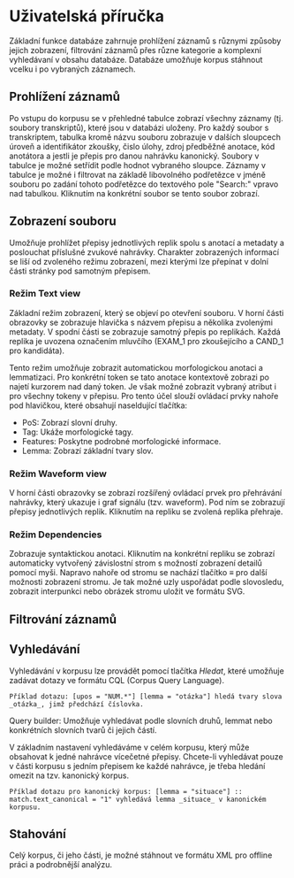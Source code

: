# Uživatelská příručka

Základní funkce databáze zahrnuje prohlížení záznamů s různymi způsoby jejich zobrazení, filtrování záznamů přes různe kategorie a komplexní vyhledávaní v obsahu databáze.
Databáze umožňuje korpus stáhnout vcelku i po vybraných záznamech.

## Prohlížení záznamů
Po vstupu do korpusu se v přehledné tabulce zobrazí všechny záznamy (tj. soubory transkriptů), které jsou v databázi uloženy.
Pro každý soubor s transkriptem, tabulka kromě názvu souboru zobrazuje v dalších sloupcech úroveň a identifikátor zkoušky, čislo úlohy, zdroj předběžné anotace, kód anotátora a jestli je přepis pro danou nahrávku kanonický.
Soubory v tabulce je možné setřídit podle hodnot vybraného sloupce.
Záznamy v tabulce je možné i filtrovat na základě libovolného podřetězce v jméně souboru po zadání tohoto podřetězce do textového pole "Search:" vpravo nad tabulkou.
Kliknutím na konkrétní soubor se tento soubor zobrazí.

## Zobrazení souboru
Umožňuje prohlížet přepisy jednotlivých replik spolu s anotací a metadaty a poslouchat příslušné zvukové nahrávky.
Charakter zobrazených informací se liší od zvoleného režimu zobrazení, mezi kterými lze přepínat v dolní části stránky pod samotným přepisem.

### Režim Text view
Základní režim zobrazení, který se objeví po otevření souboru.
V horní části obrazovky se zobrazuje hlavička s názvem přepisu a několika zvolenými metadaty.
V spodní části se zobrazuje samotný přepis po replikách.
Každá replika je uvozena označením mluvčího (EXAM_1 pro zkoušejícího a CAND_1 pro kandidáta).

Tento režim umožňuje zobrazit automatickou morfologickou anotaci a lemmatizaci.
Pro konkrétní token se tato anotace kontextově zobrazi po najetí kurzorem nad daný token.
Je však možné zobrazit vybraný atribut i pro všechny tokeny v přepisu.
Pro tento účel slouží ovládací prvky nahoře pod hlavičkou, které obsahují naseldující tlačítka:
- PoS: Zobrazí slovní druhy.
- Tag: Ukáže morfologické tagy.
- Features: Poskytne podrobné morfologické informace.
- Lemma: Zobrazí základní tvary slov.

### Režim Waveform view
V horní části obrazovky se zobrazí rozšířený ovládací prvek pro přehrávání nahrávky, který ukazuje i graf signálu (tzv. waveform).
Pod ním se zobrazují přepisy jednotlivých replik.
Kliknutím na repliku se zvolená replika přehraje.

### Režim Dependencies
Zobrazuje syntaktickou anotaci.
Kliknutím na konkrétní repliku se zobrazí automaticky vytvořený závislostní strom s možností zobrazení detailů pomocí myši.
Napravo nahoře od stromu se nachází tlačítko ≡ pro další možnosti zobrazení stromu.
Je tak možné uzly uspořádat podle slovosledu, zobrazit interpunkci nebo obrázek stromu uložit ve formátu SVG.

## Filtrování záznamů


## Vyhledávání
Vyhledávání v korpusu lze provádět pomocí tlačítka _Hledat_, které umožňuje zadávat dotazy ve formátu CQL (Corpus Query Language).

    Příklad dotazu: [upos = "NUM.*"] [lemma = "otázka"] hledá tvary slova _otázka_, jimž předchází číslovka.
    
Query builder: Umožňuje vyhledávat podle slovních druhů, lemmat nebo konkrétních slovních tvarů či jejich částí.

V základním nastavení vyhledáváme v celém korpusu, který může obsahovat k jedné nahrávce vícečetné přepisy. Chcete-li vyhledávat pouze v části korpusu s jedním přepisem ke každé nahrávce, je třeba hledání omezit na tzv. kanonický korpus. 

    Příklad dotazu pro kanonický korpus: [lemma = "situace"] :: match.text_canonical = "1" vyhledává lemma _situace_ v kanonickém korpusu.


## Stahování
Celý korpus, či jeho části, je možné stáhnout ve formátu XML pro offline práci a podrobnější analýzu.

